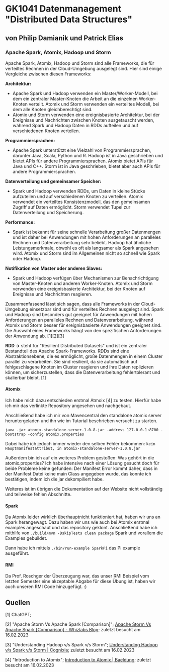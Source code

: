 # GK1041 Datenmanagement "Distributed Data Structures"

## von Philip Damianik und Patrick Elias

### Apache Spark, Atomix, Hadoop und Storm

Apache Spark, Atomix, Hadoop und Storm sind alle Frameworks, die für verteiltes Rechnen in der Cloud-Umgebung ausgelegt sind. Hier sind einige Vergleiche zwischen diesen Frameworks:

**Architektur:**

- Apache Spark und Hadoop verwenden ein Master/Worker-Modell, bei dem ein zentraler Master-Knoten die Arbeit an die einzelnen Worker-Knoten verteilt. Atomix und Storm verwenden ein verteiltes Modell, bei dem alle Knoten gleichberechtigt sind.
- Atomix und Storm verwenden eine ereignisbasierte Architektur, bei der Ereignisse und Nachrichten zwischen Knoten ausgetauscht werden, während Spark und Hadoop Daten in RDDs aufteilen und auf verschiedenen Knoten verteilen.

**Programmiersprachen:**

- Apache Spark unterstützt eine Vielzahl von Programmiersprachen, darunter Java, Scala, Python und R. Hadoop ist in Java geschrieben und bietet APIs für andere Programmiersprachen. Atomix bietet APIs für Java und C++. Storm ist in Java geschrieben, bietet aber auch APIs für andere Programmiersprachen.

**Datenverteilung und gemeinsamer Speicher:**

- Spark und Hadoop verwenden RDDs, um Daten in kleine Stücke aufzuteilen und auf verschiedenen Knoten zu verteilen. Atomix verwendet ein verteiltes Konsistenzmodell, das den gemeinsamen Zugriff auf Daten ermöglicht. Storm verwendet Tupel zur Datenverteilung und Speicherung.

**Performance:**

- Spark ist bekannt für seine schnelle Verarbeitung großer Datenmengen und ist daher bei Anwendungen mit hohen Anforderungen an paralleles Rechnen und Datenverarbeitung sehr beliebt. Hadoop hat ähnliche Leistungsmerkmale, obwohl es oft als langsamer als Spark angesehen wird. Atomix und Storm sind im Allgemeinen nicht so schnell wie Spark oder Hadoop.

**Notifikation von Master oder anderen Slaves:**

- Spark und Hadoop verfügen über Mechanismen zur Benachrichtigung von Master-Knoten und anderen Worker-Knoten. Atomix und Storm verwenden eine ereignisbasierte Architektur, bei der Knoten auf Ereignisse und Nachrichten reagieren.

Zusammenfassend lässt sich sagen, dass alle Frameworks in der Cloud-Umgebung einsetzbar sind und für verteiltes Rechnen ausgelegt sind. Spark und Hadoop sind besonders gut geeignet für Anwendungen mit hohen Anforderungen an paralleles Rechnen und Datenverarbeitung, während Atomix und Storm besser für ereignisbasierte Anwendungen geeignet sind. Die Auswahl eines Frameworks hängt von den spezifischen Anforderungen der Anwendung ab. [1][2][3]

**RDD ->** steht für "Resilient Distributed Datasets" und ist ein zentraler 
Bestandteil des Apache Spark-Frameworks. RDDs sind eine 
Abstraktionsebene, die es ermöglicht, große Datenmengen in einem Cluster
 parallel zu verarbeiten. Sie sind resilient, da sie automatisch auf 
fehlgeschlagene Knoten im Cluster reagieren und ihre Daten replizieren 
können, um sicherzustellen, dass die Datenverarbeitung fehlertolerant 
und skalierbar bleibt. [1]

#### Atomix

Ich habe mich dazu entschieden erstmal Atmoix [4] zu testen. Hierfür habe ich mir das verlinkte Repository angesehen und nachgebaut. 

Anschließend habe ich mir von Mavencentral den standalone atomix server heruntergeladen und ihn wie im Tutorial beschrieben versucht zu starten.

`java -jar atomix-standalone-server-1.0.8.jar -address 127.0.0.1:8700 -bootstrap -config atomix.properties`

Dabei habe ich jedoch immer wieder den selben Fehler bekommen:
`kein Hauptmanifestattribut, in atomix-standalone-server-1.0.8.jar`

Außerdem bin ich auf ein weiteres Problem gestoßen: Was gehört in die atomix.properties? Ich habe intensive nach einer Lösung gesucht doch für beide Probleme keine gefunden: Der Manifest Error kommt daher, dass in der Manifest Datei keine main Class angegeben wurde, das konnte ich bestätigen, indem ich die jar dekompiliert habe. 

Weiteres ist im übrigen die Dokumentation auf der Website nicht vollständig und teilweise fehlen Abschnitte.

#### Spark

Da Atomix leider wirklich überhauptnicht funktioniert hat, haben wir uns an Spark herangewagt. Dazu haben wir uns wie auch bei Atomix erstmal examples angeschaut und das repository geklont. Anschließend habe ich mithilfe von `./build/mvn -DskipTests clean package` Spark und vorallem die Examples gebuildet. 

Dann habe ich mittels `./bin/run-example SparkPi` das Pi example ausgeführt.



#### RMI

Da Prof. Roschger der Überzeugung war, das unser RMI Beispiel vom letzten Semester eine akzeptable Abgabe für diese Übung ist, haben wir auch unseren RMI Code hinzugefügt. :)

## Quellen

[1] ChatGPT; 

[2] "Apache Storm Vs Apache Spark [Comparison]"; [Apache Storm Vs Apache Spark [Comparison] - Whizlabs Blog](https://www.whizlabs.com/blog/apache-storm-vs-apache-spark/); zuletzt besucht am 16.02.2023

[3] "Understanding Hadoop v/s Spark v/s Storm"; [Understanding Hadoop v/s Spark v/s Storm | Cognixia](https://www.cognixia.com/blog/understanding-hadoop-vs-spark-vs-storm/); zuletzt besucht am 16.02.2023

[4] "Introduction to Atomix"; [Introduction to Atomix | Baeldung](https://www.baeldung.com/atomix); zuletzt besucht am 16.02.2023
